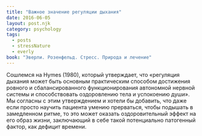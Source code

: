 ```yaml
---
title: "Важное значение регуляции дыхания"
date: 2016-06-05
layout: post.njk
category: psychology
tags:
  - posts
  - stressNature
  - everly
book: "Эверли. Розенфельд. Стресс. Природа и лечение"
---
```


Сошлемся на Hymes (1980), который утверждает, что «регуляция дыхания может быть основным практическим способом достижения ровного и сбалансированного функционирования автономной нервной системы и способствовать оздоровлению тела и успокоению души». Мы согласны с этим утверждением и хотели бы добавить, что даже если просто научить пациента умению прерваться, чтобы подышать в замедленном ритме, то это может оказать оздоровительный эффект на его образ жизни, заключающий в себе такой потенциально патогенный фактор, как дефицит времени.
